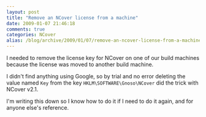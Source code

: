 ```yaml
---
layout: post
title: "Remove an NCover license from a machine"
date: 2009-01-07 21:46:18
comments: true
categories: NCover
alias: /blog/archive/2009/01/07/remove-an-ncover-license-from-a-machine.aspx
---
```


I needed to remove the license key for NCover on one of our build machines because the license was moved to another build machine.

I didn't find anything using Google, so by trial and no error deleting the value named `Key` from the key `HKLM\SOFTWARE\Gnoso\NCover`
did the trick with NCover v2.1.

I'm writing this down so I know how to do it if I need to do it again, and for anyone else's reference.
